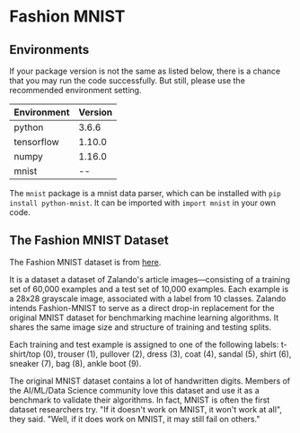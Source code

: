 # Fashion MNIST

## Environments

If your package version is not the same as listed below, there is a chance that you may run the code successfully. But still, please use the recommended environment setting.

| Environment | Version |
| ----------- | ------- |
| python      | 3.6.6   |
| tensorflow  | 1.10.0  |
| numpy       | 1.16.0  |
| mnist       | --      |

The ``mnist`` package is a mnist data parser, which can be installed with ``pip install python-mnist``. It can be imported with ``import mnist`` in your own code.

## The Fashion MNIST Dataset

The Fashion MNIST dataset is from [here](https://www.kaggle.com/zalando-research/fashionmnist).

It is a dataset a dataset of Zalando's article images—consisting of a training set of 60,000 examples and a test set of 10,000 examples. Each example is a 28x28 grayscale image, associated with a label from 10 classes. Zalando intends Fashion-MNIST to serve as a direct drop-in replacement for the original MNIST dataset for benchmarking machine learning algorithms. It shares the same image size and structure of training and testing splits.

Each training and test example is assigned to one of the following labels: t-shirt/top (0), trouser (1), pullover (2), dress (3), coat (4), sandal (5), shirt (6), sneaker (7), bag (8), ankle boot (9).

The original MNIST dataset contains a lot of handwritten digits. Members of the AI/ML/Data Science community love this dataset and use it as a benchmark to validate their algorithms. In fact, MNIST is often the first dataset researchers try. "If it doesn't work on MNIST, it won't work at all", they said. "Well, if it does work on MNIST, it may still fail on others."
